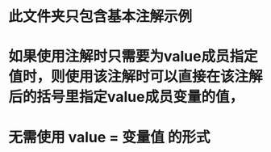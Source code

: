 
# 此文件夹只包含基本注解示例

# 如果使用注解时只需要为value成员指定值时，则使用该注解时可以直接在该注解后的括号里指定value成员变量的值，
# 无需使用 value = 变量值 的形式

